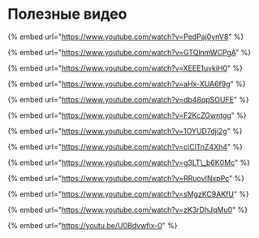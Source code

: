 # Полезные видео

{% embed url="https://www.youtube.com/watch?v=PedPaj0ynV8" %}

{% embed url="https://www.youtube.com/watch?v=GTQlnmWCPgA" %}

{% embed url="https://www.youtube.com/watch?v=XEEE1uvkiH0" %}

{% embed url="https://www.youtube.com/watch?v=aHx-XUA6f9g" %}

{% embed url="https://www.youtube.com/watch?v=db48qpSOUFE" %}

{% embed url="https://www.youtube.com/watch?v=F2KcZGwntgg" %}

{% embed url="https://www.youtube.com/watch?v=1OYUD7dji2g" %}

{% embed url="https://www.youtube.com/watch?v=cjClTnZ4Xh4" %}

{% embed url="https://www.youtube.com/watch?v=g3LT\_b6K0Mc" %}

{% embed url="https://www.youtube.com/watch?v=RRuovINxpPc" %}

{% embed url="https://www.youtube.com/watch?v=sMgzKC9AKfU" %}

{% embed url="https://www.youtube.com/watch?v=zK3rDhJqMu0" %}

{% embed url="https://youtu.be/U0Bdvwfix-0" %}



